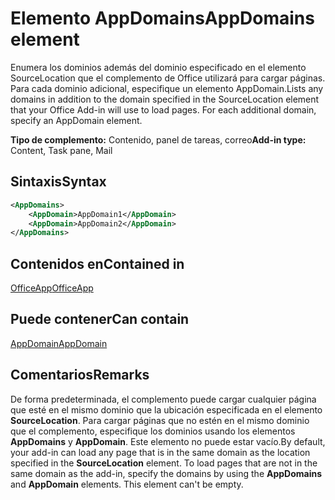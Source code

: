 # <a name="appdomains-element"></a><span data-ttu-id="556e5-101">Elemento AppDomains</span><span class="sxs-lookup"><span data-stu-id="556e5-101">AppDomains element</span></span>

<span data-ttu-id="556e5-p101">Enumera los dominios además del dominio especificado en el elemento SourceLocation que el complemento de Office utilizará para cargar páginas. Para cada dominio adicional, especifique un elemento AppDomain.</span><span class="sxs-lookup"><span data-stu-id="556e5-p101">Lists any domains in addition to the domain specified in the SourceLocation element that your Office Add-in will use to load pages. For each additional domain, specify an AppDomain element.</span></span>

 <span data-ttu-id="556e5-104">**Tipo de complemento:** Contenido, panel de tareas, correo</span><span class="sxs-lookup"><span data-stu-id="556e5-104">**Add-in type:** Content, Task pane, Mail</span></span>

## <a name="syntax"></a><span data-ttu-id="556e5-105">Sintaxis</span><span class="sxs-lookup"><span data-stu-id="556e5-105">Syntax</span></span>

```XML
<AppDomains>
    <AppDomain>AppDomain1</AppDomain>
    <AppDomain>AppDomain2</AppDomain>
</AppDomains>
```

## <a name="contained-in"></a><span data-ttu-id="556e5-106">Contenidos en</span><span class="sxs-lookup"><span data-stu-id="556e5-106">Contained in</span></span>

[<span data-ttu-id="556e5-107">OfficeApp</span><span class="sxs-lookup"><span data-stu-id="556e5-107">OfficeApp</span></span>](officeapp.md)

## <a name="can-contain"></a><span data-ttu-id="556e5-108">Puede contener</span><span class="sxs-lookup"><span data-stu-id="556e5-108">Can contain</span></span>

[<span data-ttu-id="556e5-109">AppDomain</span><span class="sxs-lookup"><span data-stu-id="556e5-109">AppDomain</span></span>](appdomain.md)

## <a name="remarks"></a><span data-ttu-id="556e5-110">Comentarios</span><span class="sxs-lookup"><span data-stu-id="556e5-110">Remarks</span></span>

<span data-ttu-id="556e5-p102">De forma predeterminada, el complemento puede cargar cualquier página que esté en el mismo dominio que la ubicación especificada en el elemento **SourceLocation**. Para cargar páginas que no estén en el mismo dominio que el complemento, especifique los dominios usando los elementos **AppDomains** y **AppDomain**. Este elemento no puede estar vacío.</span><span class="sxs-lookup"><span data-stu-id="556e5-p102">By default, your add-in can load any page that is in the same domain as the location specified in the **SourceLocation** element. To load pages that are not in the same domain as the add-in, specify the domains by using the **AppDomains** and **AppDomain** elements. This element can't be empty.</span></span> 
